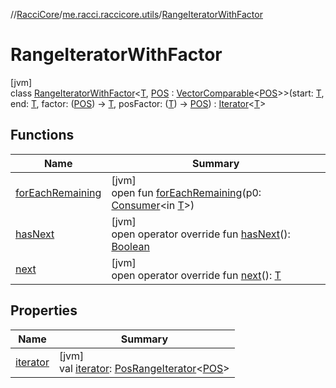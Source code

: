 //[RacciCore](../../../index.md)/[me.racci.raccicore.utils](../index.md)/[RangeIteratorWithFactor](index.md)

# RangeIteratorWithFactor

[jvm]\
class [RangeIteratorWithFactor](index.md)&lt;[T](index.md), [POS](index.md) : [VectorComparable](../-vector-comparable/index.md)&lt;[POS](index.md)&gt;&gt;(start: [T](index.md), end: [T](index.md), factor: ([POS](index.md)) -&gt; [T](index.md), posFactor: ([T](index.md)) -&gt; [POS](index.md)) : [Iterator](https://kotlinlang.org/api/latest/jvm/stdlib/kotlin.collections/-iterator/index.html)&lt;[T](index.md)&gt;

## Functions

| Name | Summary |
|---|---|
| [forEachRemaining](../../me.racci.raccicore.utils.collections/-observable-mutable-iterator/index.md#-511368593%2FFunctions%2F-519281799) | [jvm]<br>open fun [forEachRemaining](../../me.racci.raccicore.utils.collections/-observable-mutable-iterator/index.md#-511368593%2FFunctions%2F-519281799)(p0: [Consumer](https://docs.oracle.com/javase/8/docs/api/java/util/function/Consumer.html)&lt;in [T](index.md)&gt;) |
| [hasNext](has-next.md) | [jvm]<br>open operator override fun [hasNext](has-next.md)(): [Boolean](https://kotlinlang.org/api/latest/jvm/stdlib/kotlin/-boolean/index.html) |
| [next](next.md) | [jvm]<br>open operator override fun [next](next.md)(): [T](index.md) |

## Properties

| Name | Summary |
|---|---|
| [iterator](iterator.md) | [jvm]<br>val [iterator](iterator.md): [PosRangeIterator](../-pos-range-iterator/index.md)&lt;[POS](index.md)&gt; |
